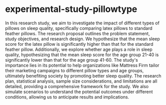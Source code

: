 # experimental-study-pillowtype
In this research study, we aim to investigate the impact of different types of pillows on sleep quality, specifically comparing latex pillows to standard feather pillows. The research proposal outlines the problem statement, study objectives, and research design. We hypothesize that the mean sleep score for the latex pillow is significantly higher than that for the standard feather pillow. Additionally, we explore whether age plays a role in sleep quality, hypothesizing that the mean sleep score for the age group 21-40 is significantly lower than that for the age group 41-60. The study's importance lies in its potential to help organizations like Mattress Firm tailor their marketing campaigns to different pillow types and age groups, ultimately benefiting society by promoting better sleep quality. The research plan, statistical analysis, sample size considerations, and limitations are all detailed, providing a comprehensive framework for the study. We also simulate scenarios to understand the potential outcomes under different conditions, allowing us to anticipate results and implications.
